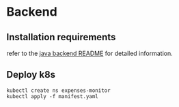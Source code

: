 # Backend

## Installation requirements

refer to the [java backend README](../backend/README.md) for detailed information.

## Deploy k8s

```
kubectl create ns expenses-monitor
kubectl apply -f manifest.yaml
```